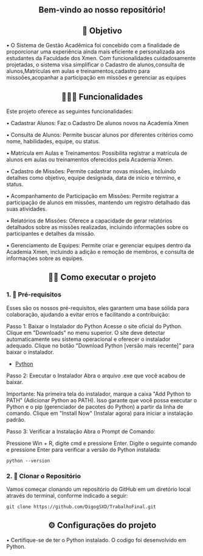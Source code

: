 <!-- Título centralizado -->
<div align="center">
  <h2>Bem-vindo ao nosso repositório! </h2>
</div> 

<!-- Título centralizado -->
<div align="center">
  <h2>🎯 Objetivo </h2>
</div> 

• O Sistema de Gestão Acadêmica foi concebido com a finalidade de proporcionar uma experiência ainda mais eficiente e personalizada aos estudantes da Faculdade dos Xmen. Com funcionalidades cuidadosamente projetadas, o sistema visa simplificar o Cadastro de alunos,consulta de alunos,Matrículas em aulas  e treinamentos,cadastro para missoões,acopanhar a participação em missões e gerenciar as equipes
<!-- Título centralizado -->
<div align="center">
  <h2>👨🏻‍💻 Funcionalidades </h2>
</div> 

Este projeto oferece as seguintes funcionalidades:

• Cadastrar Alunos: Faz o Cadastro De alunos novos na Academia Xmen

• Consulta de Alunos: Permite buscar alunos por diferentes critérios como nome, habilidades, equipe, ou status.

• Matrícula em Aulas e Treinamentos: Possibilita registrar a matrícula de alunos em aulas ou treinamentos oferecidos pela Academia Xmen.

• Cadastro de Missões: Permite cadastrar novas missões, incluindo detalhes como objetivo, equipe designada, data de início e término, e status.

• Acompanhamento de Participação em Missões: Permite registrar a participação de alunos em missões, mantendo um registro detalhado das suas atividades.

• Relatórios de Missões: Oferece a capacidade de gerar relatórios detalhados sobre as missões realizadas, incluindo informações sobre os participantes e detalhes da missão.

• Gerenciamento de Equipes: Permite criar e gerenciar equipes dentro da Academia Xmen, incluindo a adição e remoção de membros, e consulta de informações sobre as equipes.


<!-- Título centralizado -->
<div align="center">
  <h2>🤞🏻 Como executar o projeto </h2>
</div> 

### 1. 🔑 Pré-requisitos
Esses são os nossos pré-requisitos, eles garantem uma base sólida para colaboração, ajudando a evitar erros e facilitando a contribuição:

Passo 1: Baixar o Instalador do Python
Acesse o site oficial do Python.
Clique em "Downloads" no menu superior.
O site deve detectar automaticamente seu sistema operacional e oferecer o instalador adequado. Clique no botão "Download Python [versão mais recente]" para baixar o instalador.

- [Python](https://www.python.org/downloads/)

Passo 2: Executar o Instalador
Abra o arquivo .exe que você acabou de baixar.

Importante: Na primeira tela do instalador, marque a caixa "Add Python to PATH" (Adicionar Python ao PATH). Isso garante que você possa executar o Python e o pip (gerenciador de pacotes do Python) a partir da linha de comando.
Clique em "Install Now" (Instalar agora) para iniciar a instalação padrão.

Passo 3: Verificar a Instalação
Abra o Prompt de Comando:

Pressione Win + R, digite cmd e pressione Enter.
Digite o seguinte comando e pressione Enter para verificar a versão do Python instalada:
```
python --version

``` 

<!-- Adiciona a funçao de copiar o link do repositorio -->
### 2. 📍 Clonar o Repositório
Vamos começar clonando um repositório do GitHub em um diretório local através do terminal, conforme indicado a seguir:
```
git clone https://github.com/DigogSXD/TrabalhoFinal.git
```
  	
  
<div align="center">
  <h2>⚙️ Configurações do projeto </h2>
</div>
• Certifique-se de ter o Python instalado. O codigo foi desenvolvido em Python.
